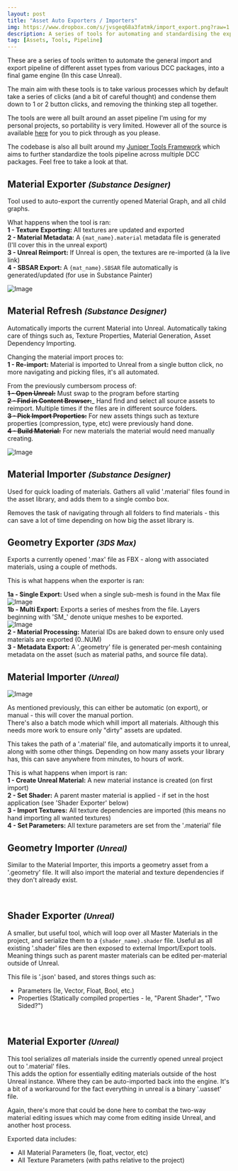 ```yaml
---
layout: post
title: "Asset Auto Exporters / Importers"
img: https://www.dropbox.com/s/jvsgeq68a3fatmk/import_export.png?raw=1
description: A series of tools for automating and standardising the export and import process for common DCC packages.
tag: [Assets, Tools, Pipeline]
---
```


These are a series of tools written to automate the general import and export pipeline of different asset types from various DCC packages, into a final game engine (In this case Unreal).

The main aim with these tools is to take various processes which by default take a series of clicks (and a bit of careful thought) and condense them down to 1 or 2 button clicks, and removing the thinking step all together.

The tools are were all built around an asset pipeline I'm using for my personal projects, so portability is very limited.
However all of the source is available <a href="https://github.com/BhMbOb/Juniper-AssetLibrary" target="_blank">here<a> for you to pick through as you please.

The codebase is also all built around my <a href="https://github.com/BhMbOb/Juniper" target="_blank">Juniper Tools Framework<a> which aims to further standardize the tools pipeline across multiple DCC packages. Feel free to take a look at that.


## Material Exporter <small><i>(Substance Designer)</i></small>

Tool used to auto-export the currently opened Material Graph, and all child graphs.

What happens when the tool is ran: <br>
__1 - Texture Exporting:__ All textures are updated and exported <br>
__2 - Material Metadata:__ A `{mat_name}.material` metadata file is generated (I'll cover this in the unreal export) <br>
__3 - Unreal Reimport:__ If Unreal is open, the textures are re-imported (à la live link) <br>
__4 - SBSAR Export:__ A `{mat_name}.SBSAR` file automatically is generated/updated (for use in Substance Painter) <br>

![Image](https://www.dropbox.com/s/3pht3ym28hzwvlb/material_editor.png?raw=1)


## Material Refresh <small><i>(Substance Designer)</i></small>

Automatically imports the current Material into Unreal. Automatically taking care of things such as, Texture Properties, Material Generation, Asset Dependency Importing.

Changing the material import proces to: <br>
__1 - Re-import:__ Material is imported to Unreal from a single button click, no more navigating and picking files, it's all automated.

From the previously cumbersom process of: <br>
~~__1 - Open Unreal:__~~ Must swap to the program before starting <br>
~~__2 - Find in Content Browser:__~~_ Hand find and select all source assets to reimport. Multiple times if the files are in different source folders. <br>
~~__3 - Pick Import Properties:__~~ For new assets things such as texture properties (compression, type, etc) were previously hand done. <br>
~~__4 - Build Material:__~~ For new materials the material would need manually creating.

![Image](https://www.dropbox.com/s/srujsjv4kfttc8g/designer_to_unreal.png?raw=1)


## Material Importer <small><i>(Substance Designer)</i></small>

Used for quick loading of materials. Gathers all valid '.material' files found in the asset library, and adds them to a single combo box.

Removes the task of navigating through all folders to find materials - this can save a lot of time depending on how big the asset library is.


## Geometry Exporter <small><i>(3DS Max)</i></small>

Exports a currently opened '.max' file as FBX - along with associated materials, using a couple of methods.

This is what happens when the exporter is ran:

__1a - Single Export:__ Used when a single sub-mesh is found in the Max file <br>
![Image](https://www.dropbox.com/s/u42chrl3qnle4im/single_export.png?raw=1) <br>
__1b - Multi Export:__ Exports a series of meshes from the file. Layers beginning with 'SM_' denote unique meshes to be exported. <br>
![Image](https://www.dropbox.com/s/99yn5iujox3s7zk/multi_export.png?raw=1) <br>
__2 - Material Processing:__ Material IDs are baked down to ensure only used materials are exported (0..NUM) <br>
__3 - Metadata Export:__ A '.geometry' file is generated per-mesh containing metadata on the asset (such as material paths, and source file data).


## Material Importer <small><i>(Unreal)</i></small>

![Image](https://www.dropbox.com/s/tzy21d3emm1lsfs/unreal_import.png?raw=1)

As mentioned previously, this can either be automatic (on export), or manual - this will cover the manual portion. <br>
There's also a batch mode which whill import all materials. Although this needs more work to ensure only "dirty" assets are updated.

This takes the path of a '.material' file, and automatically imports it to unreal, along with some other things. Depending on how many assets your library has, this can save anywhere from minutes, to hours of work.

This is what happens when import is ran: <br>
__1 - Create Unreal Material:__ A new material instance is created (on first import) <br>
__2 - Set Shader:__ A parent master material is applied - if set in the host application (see 'Shader Exporter' below) <br>
__3 - Import Textures:__ All texture dependencies are imported (this means no hand importing all wanted textures) <br>
__4 - Set Parameters:__ All texture parameters are set from the '.material' file


## Geometry Importer <small><i>(Unreal)</i></small>

Similar to the Material Importer, this imports a geometry asset from a '.geometry' file. It will also import the material and texture dependencies if they don't already exist.

<br>

## Shader Exporter <small><i>(Unreal)</i></small>

A smaller, but useful tool, which will loop over all Master Materials in the project, and serialize them to a `{shader_name}.shader` file.
Useful as all existing '.shader' files are then exposed to external Import/Export tools. Meaning things such as parent master materials can be edited per-material outside of Unreal.

This file is '.json' based, and stores things such as:
 - Parameters (Ie, Vector, Float, Bool, etc.)
 - Properties (Statically compiled properties - Ie, "Parent Shader", "Two Sided?")

<br>

## Material Exporter <small><i>(Unreal)</i></small>

This tool serializes <i>all</i> materials inside the currently opened unreal project out to '.material' files.<br>
This adds the option for essentially editing materials outside of the host Unreal instance. Where they can be auto-imported back into the engine. It's a bit of a workaround for the fact everything in unreal is a binary '.uasset' file.

Again, there's more that could be done here to combat the two-way material editing issues which may come from editing inside Unreal, and another host process.

Exported data includes:
- All Material Parameters (Ie, float, vector, etc)
- All Texture Parameters (with paths relative to the project)